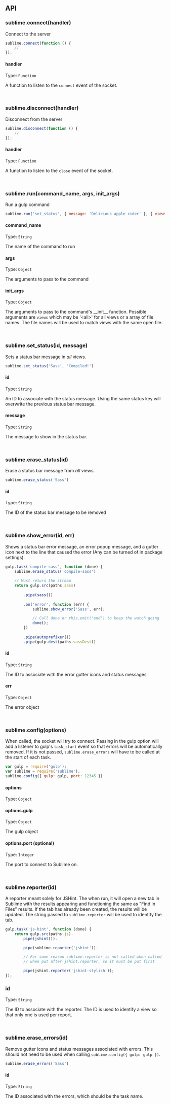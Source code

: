 

## API


### sublime.connect(handler)
Connect to the server 
```Javascript
sublime.connect(function () {
	// 
});
```

#### handler

Type: `Function`

A function to listen to the `connect` event of the socket. 


<br>


### sublime.disconnect(handler)

Disconnect from the server 

```Javascript
sublime.disconnect(function () {
	// 
});
```

#### handler

Type: `Function`

A function to listen to the `close` event of the socket. 

<br>



### sublime.run(command_name, args, init_args)

Run a gulp command

```Javascript
sublime.run('set_status', { message: 'Delicious apple cider' }, { views: [file] })
```

#### command_name

Type: `String`

The name of the command to run 

#### args

Type: `Object`

The arguments to pass to the command

#### init_args

Type: `Object`

The arguments to pass to the command's \_\_init\_\_ function. Possible arguments are `views` which may be '&lt;all&gt;' for all views or a array of file names. The file names will be used to match views with the same open file. 




<br>


### sublime.set_status(id, message)
Sets a status bar message in *all* views. 

```Javascript
sublime.set_status('Sass', 'Compiled!')
```


#### id

Type: `String`

An ID to associate with the status message. Using the same status key will overwrite the previous status bar message. 

#### message

Type: `String`

The message to show in the status bar. 




<br>


### sublime.erase_status(id)

Erase a status bar message from *all* views. 

```Javascript
sublime.erase_status('Sass')
```


#### id

Type: `String`

The ID of the status bar message to be removed 


<br>



### sublime.show_error(id, err)

Shows a status bar error message, an error popup message, and a gutter icon next to the line that caused the error (Any can be turned of in package settings). 

```Javascript
gulp.task('compile-sass', function (done) {
	sublime.erase_status('compile-sass')
	
	// Must return the stream
	return gulp.src(paths.sass)
		
		.pipe(sass())
		
		.on('error', function (err) {
			sublime.show_error('Sass', err);

			// Call done or this.emit('end') to keep the watch going 
			done();
		})
		
		.pipe(autoprefixer())
		.pipe(gulp.dest(paths.sassDest))

```

#### id

Type: `String`

The ID to associate with the error gutter icons and status messages 

#### err

Type: `Object`

The error object 




<br>

### sublime.config(options)

When called, the socket will try to connect. Passing in the gulp option will add a listener to gulp's `task_start` event so that errors will be automatically removed. If it is not passed, `sublime.erase_errors` will have to be called at the start of each task. 

```Javascript
var gulp = require('gulp');
var sublime = require('sublime');
sublime.config({ gulp: gulp, port: 12345 })
```

#### options

Type: `Object`

#### options.gulp

Type: `Object`

The gulp object 

#### options.port (optional)

Type: `Integer`

The port to connect to Sublime on.




<br>

### sublime.reporter(id)

A reporter meant solely for JSHint. The when run, it will open a new tab in Sublime with the results appearing and functioning the same as "Find in Files" results. If the tab has already been created, the results will be updated. The string passed to `sublime.reporter` will be used to identify the tab. 

```Javascript
gulp.task('js-hint', function (done) {
	return gulp.src(paths.js).
		pipe(jshint()).

		pipe(sublime.reporter('jshint')).

		// For some reason sublime.reporter is not called when called 
		// when put after jshint.reporter, so it must be put first 

		pipe(jshint.reporter('jshint-stylish'));
});
```

### id

Type: `String`

The ID to associate with the reporter. The ID is used to identify a view so that only one is used per report. 




<br>

### sublime.erase_errors(id)

Remove gutter icons and status messages associated with errors. This should not need to be used when calling `sublime.config({ gulp: gulp })`. 

```Javascript
sublime.erase_errors('Sass')
```

#### id 

Type: `String`

The ID associated with the errors, which should be the task name. 






